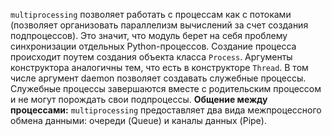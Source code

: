 `multiprocessing` позволяет работать с процессам как с потоками (позволяет организовать параллелизм вычислений за счет создания подпроцессов). Это значит, что модуль берет на себя проблему синхронизации отдельных Python-процессов. Создание процесса происходит поутем создания объекта класса `Process`. Аргументы конструктора аналогичны тем, что есть в конструкторе `Thread`. В том числе аргумент daemon позволяет создавать служебные процессы. Служебные процессы завершаются вместе с родительским процессом и не могут порождать свои подпроцессы.
**Общение между процессами:** `multiprocessing` предоставляет два вида межпроцессного обмена данными: очереди (Queue) и каналы данных (Pipe).

